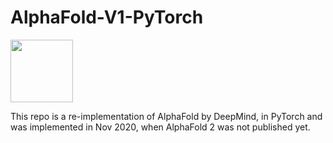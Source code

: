 # AlphaFold-V1-PyTorch
<img src="https://user-images.githubusercontent.com/53872365/141668325-f1ed43b0-9628-4fcc-99b0-04b1fbc89c15.png" width="100" height="100">


This repo is a re-implementation of AlphaFold by DeepMind, in PyTorch and was implemented in Nov 2020, when AlphaFold 2 was not published yet.
